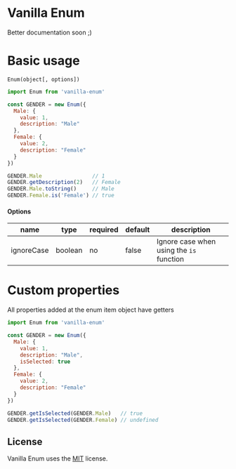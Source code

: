 # Vanilla Enum

Better documentation soon ;)

# Basic usage
`Enum(object[, options])`
```js
import Enum from 'vanilla-enum'

const GENDER = new Enum({
  Male: {
    value: 1,
    description: "Male"
  },
  Female: {
    value: 2,
    description: "Female"
  }
})

GENDER.Male                // 1
GENDER.getDescription(2)   // Female
GENDER.Male.toString()     // Male
GENDER.Female.is('Female') // true
```

#### Options

| name       | type    | required | default | description |
| ---------- | ------- | -------- | ------- | ----------- |
| ignoreCase | boolean | no | false | Ignore case when using the `is` function |

# Custom properties

All properties added at the enum item object have getters

```js
import Enum from 'vanilla-enum'

const GENDER = new Enum({
  Male: {
    value: 1,
    description: "Male",
    isSelected: true
  },
  Female: {
    value: 2,
    description: "Female"
  }
})

GENDER.getIsSelected(GENDER.Male)   // true
GENDER.getIsSelected(GENDER.Female) // undefined
```

## License
Vanilla Enum uses the [MIT](https://opensource.org/licenses/MIT) license.

